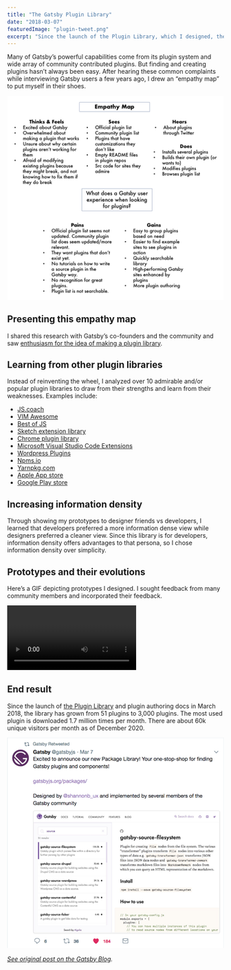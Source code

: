 ```yaml
---
title: "The Gatsby Plugin Library"
date: "2018-03-07"
featuredImage: "plugin-tweet.png"
excerpt: "Since the launch of the Plugin Library, which I designed, the library has grown from 51 plugins to 3,000+ plugins."
---
```


Many of Gatsby’s powerful capabilities come from its plugin system and wide array of community contributed plugins. But finding and creating plugins hasn’t always been easy. After hearing these common complaints while interviewing Gatsby users a few years ago, I drew an “empathy map” to put myself in their shoes.

![Empathy map](empathy-map.png)

## Presenting this empathy map

I shared this research with Gatsby’s co-founders and the community and saw [enthusiasm for the idea of making a plugin library](https://github.com/gatsbyjs/gatsby/issues/3003).

## Learning from other plugin libraries

Instead of reinventing the wheel, I analyzed over 10 admirable and/or popular plugin libraries to draw from their strengths and learn from their weaknesses. Examples include:

- [JS.coach](https://js.coach/)
- [VIM Awesome](https://vimawesome.com/)
- [Best of JS](https://bestof.js.org/)
- [Sketch extension library](https://sketchapp.com/extensions/)
- [Chrome plugin library](https://chrome.google.com/webstore/detail/plugins/mmcblfncjaclajmegihojiekebofjcen?hl=en)
- [Microsoft Visual Studio Code Extensions](https://marketplace.visualstudio.com/VSCode)
- [Wordpress Plugins](https://wordpress.org/plugins/)
- [Npms.io](https://npms.io/)
- [Yarnpkg.com](https://yarnpkg.com/en/packages)
- [Apple App store](https://www.apple.com/ios/app-store/)
- [Google Play store](https://play.google.com/store/apps/top)

## Increasing information density

Through showing my prototypes to designer friends vs developers, I learned that developers preferred a more information dense view while designers preferred a cleaner view. Since this library is for developers, information density offers advantages to that persona, so I chose information density over simplicity.

## Prototypes and their evolutions

Here’s a GIF depicting prototypes I designed. I sought feedback from many community members and incorporated their feedback.

<video controls="controls" autoplay="true" loop="true">
  <source type="video/mp4" src="/gatsby-plugin-library-compressed.mp4"></source>
  <p>Your browser does not support the video element.</p>
</video>

## End result

Since the launch of [the Plugin Library](https://www.gatsbyjs.com/plugins) and plugin authoring docs in March 2018, the library has grown from 51 plugins to 3,000 plugins. The most used plugin is downloaded 1.7 million times per month. There are about 60k unique visitors per month as of December 2020.

![Plugin tweet](plugin-tweet.png)

_[See original post on the Gatsby Blog](https://www.gatsbyjs.com/blog/2018-03-07-why-we-created-the-plugin-library)._

